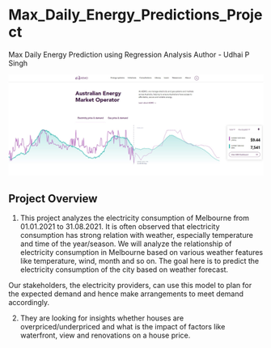 # Max_Daily_Energy_Predictions_Project
Max Daily Energy Prediction using Regression Analysis
Author - Udhai P Singh



![awesome](https://github.com/audi0786/Max_Daily_Energy_Predictions_Project/blob/main/Images/AEMO_price_demand_image.jpg)




## Project Overview

1. This project analyzes the electricity consumption of Melbourne from 01.01.2021 to 31.08.2021. It is often observed that electricity consumption has strong relation with weather, especially temperature and time of the year/season. We will analyze the relationship of electricity consumption in Melbourne based on various weather features like temperature, wind, month and so on. The goal here is to predict the electricity consumption of the city based on weather forecast. 

Our stakeholders, the electricity providers, can use this model to plan for the expected demand and hence make arrangements to meet demand accordingly. 

2. They are looking for insights whether houses are overpriced/underpriced and what is the impact of factors like waterfront, view and renovations on a house price.